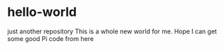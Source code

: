# hello-world
just another repository
This is a whole new world for me.
Hope I can get some good Pi code from here
